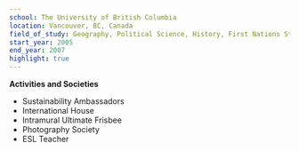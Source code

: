 ```yaml
---
school: The University of British Columbia
location: Vancouver, BC, Canada
field_of_study: Geography, Political Science, History, First Nations Studies, English
start_year: 2005
end_year: 2007
highlight: true
---
```

**Activities and Societies**
- Sustainability Ambassadors
- International House
- Intramural Ultimate Frisbee
- Photography Society
- ESL Teacher
